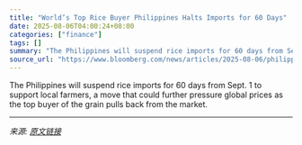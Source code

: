 ```yaml
---
title: "World’s Top Rice Buyer Philippines Halts Imports for 60 Days"
date: 2025-08-06T04:00:24+08:00
categories: ["finance"]
tags: []
summary: "The Philippines will suspend rice imports for 60 days from Sept. 1 to support local farmers, a move that could further pressure global prices as the top buyer of the grain pulls back from the market."
source_url: "https://www.bloomberg.com/news/articles/2025-08-06/philippines-world-s-top-rice-buyer-halts-imports-for-60-days"
---
```


The Philippines will suspend rice imports for 60 days from Sept. 1 to support local farmers, a move that could further pressure global prices as the top buyer of the grain pulls back from the market.

---

*来源: [原文链接](https://www.bloomberg.com/news/articles/2025-08-06/philippines-world-s-top-rice-buyer-halts-imports-for-60-days)*
